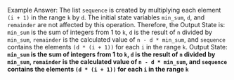 Example Answer:
The list `sequence` is created by multiplying each element `(i + 1)` in the range `k` by `d`. The initial state variables `min_sum`, `d`, and `remainder` are not affected by this operation. Therefore, the Output State is: `min_sum` is the sum of integers from 1 to `k`, `d` is the result of `n` divided by `min_sum`, `remainder` is the calculated value of `n - d * min_sum`, and `sequence` contains the elements `(d * (i + 1))` for each `i` in the range `k`.
Output State: **`min_sum` is the sum of integers from 1 to `k`, `d` is the result of `n` divided by `min_sum`, `remainder` is the calculated value of `n - d * min_sum`, and `sequence` contains the elements `(d * (i + 1))` for each `i` in the range `k`**